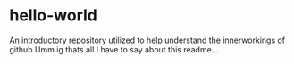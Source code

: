 # hello-world
An introductory repository utilized to help understand the innerworkings of github
Umm ig thats all I have to say about this readme...
